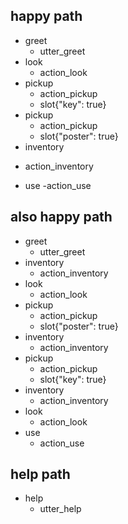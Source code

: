 ## happy path
* greet
  - utter_greet
* look
  - action_look
* pickup
  - action_pickup
  - slot{"key": true}
* pickup
  - action_pickup
  - slot{"poster": true}
 * inventory
  - action_inventory
* use
  -action_use

## also happy path
* greet
  - utter_greet
* inventory
  - action_inventory
* look
  - action_look
* pickup
  - action_pickup
  - slot{"poster": true}
* inventory
  - action_inventory
* pickup
  - action_pickup
  - slot{"key": true}
* inventory
  - action_inventory
* look
  - action_look    
* use
  - action_use


## help path
* help
  - utter_help
